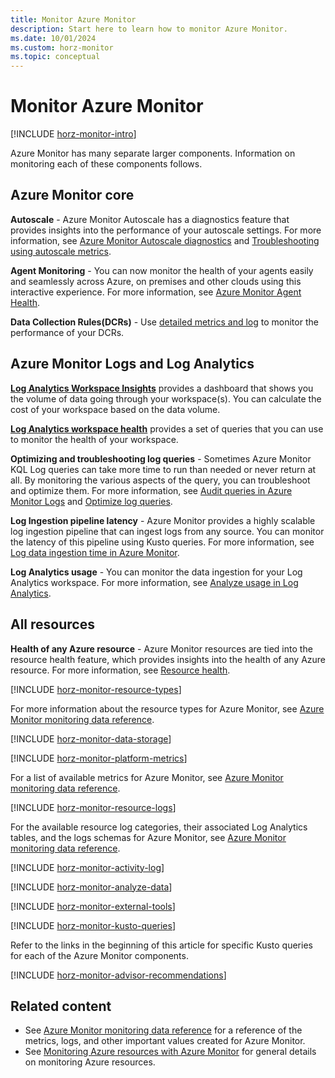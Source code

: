 ```yaml
---
title: Monitor Azure Monitor
description: Start here to learn how to monitor Azure Monitor.
ms.date: 10/01/2024
ms.custom: horz-monitor
ms.topic: conceptual
---
```


# Monitor Azure Monitor

[!INCLUDE [horz-monitor-intro](~/reusable-content/ce-skilling/azure/includes/azure-monitor/horizontals/horz-monitor-intro.md)]

Azure Monitor has many separate larger components. Information on monitoring each of these components follows.

## Azure Monitor core

**Autoscale** - Azure Monitor Autoscale has a diagnostics feature that provides insights into the performance of your autoscale settings. For more information, see [Azure Monitor Autoscale diagnostics](../autoscale/autoscale-diagnostics.md) and [Troubleshooting using autoscale metrics](../autoscale/autoscale-troubleshoot.md#autoscale-metrics). 

**Agent Monitoring** - You can now monitor the health of your agents easily and seamlessly across Azure, on premises and other clouds using this interactive experience. For more information, see [Azure Monitor Agent Health](../agents/azure-monitor-agent-health.md).

**Data Collection Rules(DCRs)** - Use [detailed metrics and log](../essentials/data-collection-monitor.md) to monitor the performance of your DCRs. 

## Azure Monitor Logs and Log Analytics

**[Log Analytics Workspace Insights](../logs/log-analytics-workspace-insights-overview.md)** provides a dashboard that shows you the volume of data going through your workspace(s). You can calculate the cost of your workspace based on the data volume.

**[Log Analytics workspace health](../logs/log-analytics-workspace-health.md)** provides a set of queries that you can use to monitor the health of your workspace.

**Optimizing and troubleshooting log queries** - Sometimes Azure Monitor KQL Log queries can take more time to run than needed or never return at all. By monitoring the various aspects of the query, you can troubleshoot and optimize them. For more information, see [Audit queries in Azure Monitor Logs](../logs/query-audit.md) and [Optimize log queries](../logs/query-optimization.md).

**Log Ingestion pipeline latency** - Azure Monitor provides a highly scalable log ingestion pipeline that can ingest logs from any source. You can monitor the latency of this pipeline using Kusto queries. For more information, see [Log data ingestion time in Azure Monitor](../logs/data-ingestion-time.md#check-ingestion-time).

**Log Analytics usage** - You can monitor the data ingestion for your Log Analytics workspace. For more information, see [Analyze usage in Log Analytics](../logs/analyze-usage.md).

## All resources

**Health of any Azure resource** - Azure Monitor resources are tied into the resource health feature, which provides insights into the health of any Azure resource. For more information, see [Resource health](/azure/service-health/resource-health-overview/). 

[!INCLUDE [horz-monitor-resource-types](~/reusable-content/ce-skilling/azure/includes/azure-monitor/horizontals/horz-monitor-resource-types.md)]

For more information about the resource types for Azure Monitor, see [Azure Monitor monitoring data reference](monitor-azure-monitor-reference.md).

[!INCLUDE [horz-monitor-data-storage](~/reusable-content/ce-skilling/azure/includes/azure-monitor/horizontals/horz-monitor-data-storage.md)]

[!INCLUDE [horz-monitor-platform-metrics](~/reusable-content/ce-skilling/azure/includes/azure-monitor/horizontals/horz-monitor-platform-metrics.md)]

For a list of available metrics for Azure Monitor, see [Azure Monitor monitoring data reference](monitor-azure-monitor-reference.md#metrics).

[!INCLUDE [horz-monitor-resource-logs](~/reusable-content/ce-skilling/azure/includes/azure-monitor/horizontals/horz-monitor-resource-logs.md)]

For the available resource log categories, their associated Log Analytics tables, and the logs schemas for Azure Monitor, see [Azure Monitor monitoring data reference](monitor-azure-monitor-reference.md#resource-logs).

[!INCLUDE [horz-monitor-activity-log](~/reusable-content/ce-skilling/azure/includes/azure-monitor/horizontals/horz-monitor-activity-log.md)]

[!INCLUDE [horz-monitor-analyze-data](~/reusable-content/ce-skilling/azure/includes/azure-monitor/horizontals/horz-monitor-analyze-data.md)]


[!INCLUDE [horz-monitor-external-tools](~/reusable-content/ce-skilling/azure/includes/azure-monitor/horizontals/horz-monitor-external-tools.md)]

[!INCLUDE [horz-monitor-kusto-queries](~/reusable-content/ce-skilling/azure/includes/azure-monitor/horizontals/horz-monitor-kusto-queries.md)]

Refer to the links in the beginning of this article for specific Kusto queries for each of the Azure Monitor components.

[!INCLUDE [horz-monitor-advisor-recommendations](~/reusable-content/ce-skilling/azure/includes/azure-monitor/horizontals/horz-monitor-advisor-recommendations.md)]

## Related content

* See [Azure Monitor monitoring data reference](monitor-azure-monitor-reference.md) for a reference of the metrics, logs, and other important values created for Azure Monitor.
* See [Monitoring Azure resources with Azure Monitor](/azure/azure-monitor/essentials/monitor-azure-resource) for general details on monitoring Azure resources.
